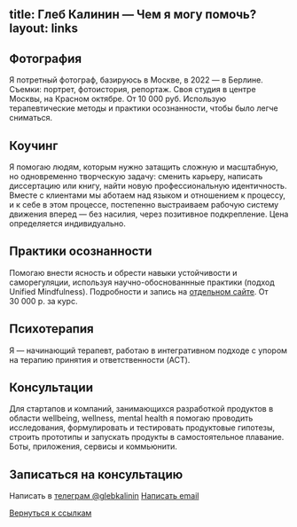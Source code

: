 title: Глеб Калинин — Чем я могу помочь?
layout: links
---

## Фотография
Я потретный фотограф, базируюсь в Москве, в 2022 — в Берлине. Съемки: портрет, фотоистория, репортаж. Своя студия в центре Москвы, на Красном октябре. От 10 000 руб. Использую терапевтические методы и практики осознанности, чтобы было легче сниматься.

## Коучинг

Я помогаю людям, которым нужно затащить сложную и масштабную, но одновременно творческую задачу: сменить карьеру, написать диссертацию или книгу, найти новую профессиональную идентичность. Вместе с клиентами мы аботаем над языком и отношением к процессу, и к себе в этом процессе, постепенно выстраиваем рабочую систему движения вперед — без насилия, через позитивное подкрепление. Цена определяется индивидуально. 

## Практики осознанности
Помогаю внести ясность и обрести навыки устойчивости и саморегуляции, используя научно-обоснованнные практики (подход Unified Mindfulness). Подробности и запись на <a href="https://mind.so/">отдельном сайте</a>. От 30 000 р. за курс.

## Психотерапия

Я — начинающий терапевт, работаю в интегративном подходе с упором на терапию принятия и ответственности (ACT).




## Консультации

Для стартапов и компаний, занимающихся разработкой продуктов в области wellbeing, wellness, mental health я помогаю проводить исследования, формулировать и тестировать продуктовые гипотезы, строить прототипы и запускать продукты в самостоятельное плавание. Боты, приложения, сервисы и коммьюнити.

## Записаться на консультацию

Написать в [телеграм @glebkalinin](https://t.me/glebkalinin)
[Написать email](mailto:glebis@gmail.com)


<p><a class="link-back" href="/links">Вернуться к ссылкам</a></p>